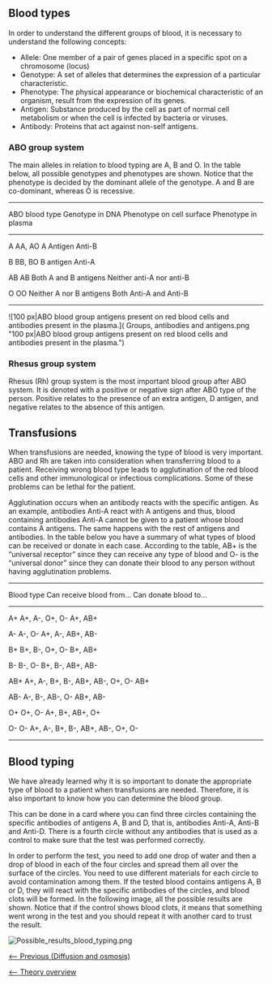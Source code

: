 Blood types
-----------

In order to understand the different groups of blood, it is necessary to
understand the following concepts:

-   Allele: One member of a pair of genes placed in a specific spot on a
    chromosome (locus)
-   Genotype: A set of alleles that determines the expression of a
    particular characteristic.
-   Phenotype: The physical appearance or biochemical characteristic of
    an organism, result from the expression of its genes.
-   Antigen: Substance produced by the cell as part of normal cell
    metabolism or when the cell is infected by bacteria or viruses.
-   Antibody: Proteins that act against non-self antigens.

### ABO group system

The main alleles in relation to blood typing are A, B and O. In the
table below, all possible genotypes and phenotypes are shown. Notice
that the phenotype is decided by the dominant allele of the genotype. A
and B are co-dominant, whereas O is recessive.

  ------------------------------------------------------------------------------------------
  ABO blood type   Genotype in DNA   Phenotype on cell surface   Phenotype in plasma
                                                                 
  ---------------- ----------------- --------------------------- ---------------------------
  A                AA, AO            A Antigen                   Anti-B
                                                                 

  B                BB, BO            B antigen                   Anti-A
                                                                 

  AB               AB                Both A and B antigens       Neither anti-A nor anti-B
                                                                 

  O                OO                Neither A nor B antigens    Both Anti-A and Anti-B
                                                                 
  ------------------------------------------------------------------------------------------

![100 px|ABO blood group antigens present on red blood cells and
antibodies present in the
plasma.]( Groups, antibodies and antigens.png "100 px|ABO blood group antigens present on red blood cells and antibodies present in the plasma.")

### Rhesus group system

Rhesus (Rh) group system is the most important blood group after ABO
system. It is denoted with a positive or negative sign after ABO type of
the person. Positive relates to the presence of an extra antigen, D
antigen, and negative relates to the absence of this antigen.

Transfusions
------------

When transfusions are needed, knowing the type of blood is very
important. ABO and Rh are taken into consideration when transferring
blood to a patient. Receiving wrong blood type leads to agglutination of
the red blood cells and other immunological or infectious complications.
Some of these problems can be lethal for the patient.

Agglutination occurs when an antibody reacts with the specific antigen.
As an example, antibodies Anti-A react with A antigens and thus, blood
containing antibodies Anti-A cannot be given to a patient whose blood
contains A antigens. The same happens with the rest of antigens and
antibodies. In the table below you have a summary of what types of blood
can be received or donate in each case. According to the table, AB+ is
the “universal receptor” since they can receive any type of blood and O-
is the “universal donor” since they can donate their blood to any person
without having agglutination problems.

  ----------------------------------------------------------------------------------
  Blood type   Can receive blood from…            Can donate blood to…
                                                  
  ------------ ---------------------------------- ----------------------------------
  A+           A+, A-, O+, O-                     A+, AB+
                                                  

  A-           A-, O-                             A+, A-, AB+, AB-
                                                  

  B+           B+, B-, O+, O-                     B+, AB+
                                                  

  B-           B-, O-                             B+, B-, AB+, AB-
                                                  

  AB+          A+, A-, B+, B-, AB+, AB-, O+, O-   AB+
                                                  

  AB-          A-, B-, AB-, O-                    AB+, AB-
                                                  

  O+           O+, O-                             A+, B+, AB+, O+
                                                  

  O-           O-                                 A+, A-, B+, B-, AB+, AB-, O+, O-
                                                  
  ----------------------------------------------------------------------------------

Blood typing
------------

We have already learned why it is so important to donate the appropriate
type of blood to a patient when transfusions are needed. Therefore, it
is also important to know how you can determine the blood group.

This can be done in a card where you can find three circles containing
the specific antibodies of antigens A, B and D, that is, antibodies
Anti-A, Anti-B and Anti-D. There is a fourth circle without any
antibodies that is used as a control to make sure that the test was
performed correctly.

In order to perform the test, you need to add one drop of water and then
a drop of blood in each of the four circles and spread them all over the
surface of the circles. You need to use different materials for each
circle to avoid contamination among them. If the tested blood contains
antigens A, B or D, they will react with the specific antibodies of the
circles, and blood clots will be formed. In the following image, all the
possible results are shown. Notice that if the control shows blood
clots, it means that something went wrong in the test and you should
repeat it with another card to trust the result.

![]( Possible_results_blood_typing.png " Possible_results_blood_typing.png")

[\<-- Previous (Diffusion and
osmosis)](/wiki/Diffusion_and_osmosis "wikilink")

[\<-- Theory overview](/wiki/Intro_Lab "wikilink")

